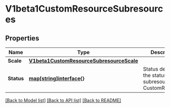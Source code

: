 # V1beta1CustomResourceSubresources

## Properties
Name | Type | Description | Notes
------------ | ------------- | ------------- | -------------
**Scale** | [**V1beta1CustomResourceSubresourceScale**](v1beta1.CustomResourceSubresourceScale.md) |  | [optional] 
**Status** | [**map[string]interface{}**](.md) | Status denotes the status subresource for CustomResources | [optional] 

[[Back to Model list]](../README.md#documentation-for-models) [[Back to API list]](../README.md#documentation-for-api-endpoints) [[Back to README]](../README.md)


